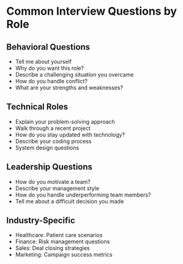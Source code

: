 # Common Interview Questions by Role

## Behavioral Questions
- Tell me about yourself
- Why do you want this role?
- Describe a challenging situation you overcame
- How do you handle conflict?
- What are your strengths and weaknesses?

## Technical Roles
- Explain your problem-solving approach
- Walk through a recent project
- How do you stay updated with technology?
- Describe your coding process
- System design questions

## Leadership Questions
- How do you motivate a team?
- Describe your management style
- How do you handle underperforming team members?
- Tell me about a difficult decision you made

## Industry-Specific
- Healthcare: Patient care scenarios
- Finance: Risk management questions
- Sales: Deal closing strategies
- Marketing: Campaign success metrics